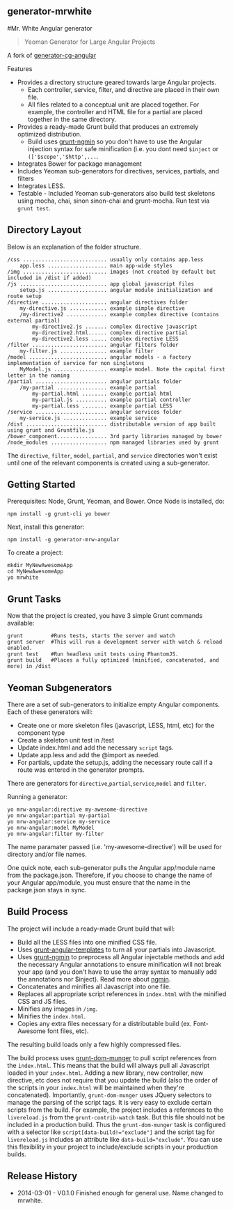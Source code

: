 generator-mrwhite
---------------------

#Mr. White Angular generator

>Yeoman Generator for Large Angular Projects

A fork of [generator-cg-angular](https://github.com/cgross/generator-cg-angular/)

Features

* Provides a directory structure geared towards large Angular projects.  
    * Each controller, service, filter, and directive are placed in their own file.  
    * All files related to a conceptual unit are placed together.  For example, the controller and HTML file for a partial are placed together in the same directory.
* Provides a ready-made Grunt build that produces an extremely optimized distribution.
   * Build uses [grunt-ngmin](https://github.com/btford/grunt-ngmin) so you don't have to use the Angular injection syntax for safe minification (i.e. you dont need `$inject` or `(['$scope','$http',...`.
* Integrates Bower for package management
* Includes Yeoman sub-generators for directives, services, partials, and filters
* Integrates LESS.
* Testable - Included Yeoman sub-generators also build test skeletons using mocha, chai, sinon sinon-chai and grunt-mocha.
Run test via `grunt test`.

Directory Layout
-------------
Below is an explanation of the folder structure.

    /css ........................... usually only contains app.less
        app.less ................... main app-wide styles
    /img ........................... images (not created by default but included in /dist if added)
    /js ............................ app global javascript files
        setup.js ................... angular module initialization and route setup
    /directive ..................... angular directives folder
        my-directive.js ............ example simple directive
        /my-directive2 ............. example complex directive (contains external partial)
            my-directive2.js ....... complex directive javascript
            my-directive2.html...... complex directive partial
            my-directive2.less ..... complex directive LESS
    /filter ........................ angular filters folder
        my-filter.js ............... example filter
    /model ......................... angular models - a factory implementation of service for non singletons
        MyModel.js ................. example model. Note the capital first letter in the naming
    /partial ....................... angular partials folder
        /my-partial ................ example partial
            my-partial.html ........ example partial html
            my-partial.js .......... example partial controller
            my-partial.less ........ example partial LESS
    /service ....................... angular services folder
        my-service.js .............. example service
    /dist .......................... distributable version of app built using grunt and Gruntfile.js
    /bower_component................ 3rd party libraries managed by bower
    /node_modules .................. npm managed libraries used by grunt

The `directive`, `filter`, `model`, `partial`, and `service` directories won't exist until one of the relevant components is created using a sub-generator.

Getting Started
-------------

Prerequisites: Node, Grunt, Yeoman, and Bower.  Once Node is installed, do:

    npm install -g grunt-cli yo bower

Next, install this generator:

    npm install -g generator-mrw-angular

To create a project:

    mkdir MyNewAwesomeApp
    cd MyNewAwesomeApp
    yo mrwhite

Grunt Tasks
-------------

Now that the project is created, you have 3 simple Grunt commands available:

    grunt         #Runs tests, starts the server and watch
    grunt server  #This will run a development server with watch & reload enabled.
    grunt test    #Run headless unit tests using PhantomJS.
    grunt build   #Places a fully optimized (minified, concatenated, and more) in /dist

Yeoman Subgenerators
-------------

There are a set of sub-generators to initialize empty Angular components.  Each of these generators will:

* Create one or more skeleton files (javascript, LESS, html, etc) for the component type
* Create a skeleton unit test in /test
* Update index.html and add the necessary `script` tags.
* Update app.less and add the @import as needed.
* For partials, update the setup.js, adding the necessary route call if a route was entered in the generator prompts.

There are generators for `directive`,`partial`,`service`,`model` and `filter`.

Running a generator:

    yo mrw-angular:directive my-awesome-directive
    yo mrw-angular:partial my-partial
    yo mrw-angular:service my-service
    yo mrw-angular:model MyModel
    yo mrw-angular:filter my-filter

The name paramater passed (i.e. 'my-awesome-directive') will be used for directory and/or file names.

One quick note, each sub-generator pulls the Angular app/module name from the package.json.  Therefore, if you choose to change the name of your Angular app/module, you must ensure that the name in the package.json stays in sync.

Build Process
-------------

The project will include a ready-made Grunt build that will:

* Build all the LESS files into one minified CSS file.
* Uses [grunt-angular-templates](https://github.com/ericclemmons/grunt-angular-templates) to turn all your partials into Javascript.
* Uses [grunt-ngmin](https://github.com/btford/grunt-ngmin) to preprocess all Angular injectable methods and add the necessary Angular annotations to ensure minification will not break your app (and you don't have to use the array syntax to 
manually add the annotations nor $inject).  Read more about [ngmin](https://github.com/btford/ngmin).
* Concatenates and minifies all Javascript into one file.
* Replaces all appropriate script references in `index.html` with the minified CSS and JS files.
* Minifies any images in `/img`.
* Minifies the `index.html`.
* Copies any extra files necessary for a distributable build (ex.  Font-Awesome font files, etc).

The resulting build loads only a few highly compressed files.

The build process uses [grunt-dom-munger](https://github.com/cgross/grunt-dom-munger) to pull script references from the `index.html`.  This means that the build will always pull all Javascript loaded in your `index.html`.  Adding a new library, new controller, new directive, etc does not require that you update the build (also the order of the scripts in your `index.html` will be maintained when they're concatenated).  Importantly, `grunt-dom-munger` uses JQuery selectors to manage the parsing of the script tags. It is very easy to exclude certain scripts from the build.  For example, the project includes a references to the `livereload.js` from the `grunt-contrib-watch` task.  But this file should not be included in a production build.  Thus the `grunt-dom-munger` task is configured with a selector like `script[data-build!="exclude"]` and the script tag for `livereload.js` includes an attribute like `data-build="exclude"`.  You can use this flexibility in your project to include/exclude scripts in your production builds.

Release History
-------------
* 2014-03-01 - V0.1.0 Finished enough for general use. Name changed to mrwhite.
